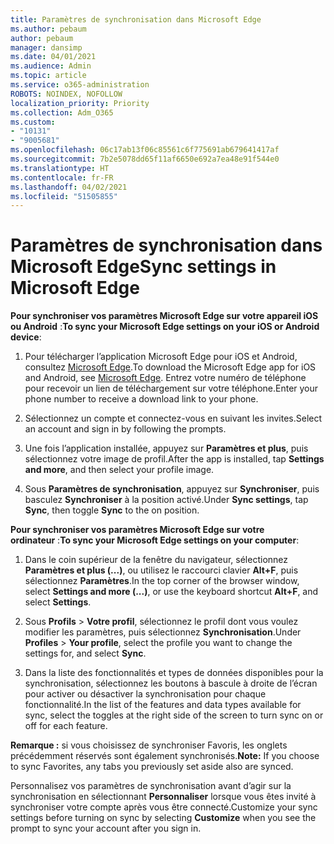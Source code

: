 ```yaml
---
title: Paramètres de synchronisation dans Microsoft Edge
ms.author: pebaum
author: pebaum
manager: dansimp
ms.date: 04/01/2021
ms.audience: Admin
ms.topic: article
ms.service: o365-administration
ROBOTS: NOINDEX, NOFOLLOW
localization_priority: Priority
ms.collection: Adm_O365
ms.custom:
- "10131"
- "9005681"
ms.openlocfilehash: 06c17ab13f06c85561c6f775691ab679641417af
ms.sourcegitcommit: 7b2e5078dd65f11af6650e692a7ea48e91f544e0
ms.translationtype: HT
ms.contentlocale: fr-FR
ms.lasthandoff: 04/02/2021
ms.locfileid: "51505855"
---
```

# <a name="sync-settings-in-microsoft-edge"></a><span data-ttu-id="13f67-102">Paramètres de synchronisation dans Microsoft Edge</span><span class="sxs-lookup"><span data-stu-id="13f67-102">Sync settings in Microsoft Edge</span></span>

<span data-ttu-id="13f67-103">**Pour synchroniser vos paramètres Microsoft Edge sur votre appareil iOS ou Android** :</span><span class="sxs-lookup"><span data-stu-id="13f67-103">**To sync your Microsoft Edge settings on your iOS or Android device**:</span></span>

1. <span data-ttu-id="13f67-104">Pour télécharger l’application Microsoft Edge pour iOS et Android, consultez [Microsoft Edge](https://www.microsoft.com/edge?ocid=SMC-IA-4534424).</span><span class="sxs-lookup"><span data-stu-id="13f67-104">To download the Microsoft Edge app for iOS and Android, see [Microsoft Edge](https://www.microsoft.com/edge?ocid=SMC-IA-4534424).</span></span> <span data-ttu-id="13f67-105">Entrez votre numéro de téléphone pour recevoir un lien de téléchargement sur votre téléphone.</span><span class="sxs-lookup"><span data-stu-id="13f67-105">Enter your phone number to receive a download link to your phone.</span></span>

1. <span data-ttu-id="13f67-106">Sélectionnez un compte et connectez-vous en suivant les invites.</span><span class="sxs-lookup"><span data-stu-id="13f67-106">Select an account and sign in by following the prompts.</span></span>

1. <span data-ttu-id="13f67-107">Une fois l’application installée, appuyez sur **Paramètres et plus**, puis sélectionnez votre image de profil.</span><span class="sxs-lookup"><span data-stu-id="13f67-107">After the app is installed, tap **Settings and more**, and then select your profile image.</span></span>

1. <span data-ttu-id="13f67-108">Sous **Paramètres de synchronisation**, appuyez sur **Synchroniser**, puis basculez **Synchroniser** à la position activé.</span><span class="sxs-lookup"><span data-stu-id="13f67-108">Under **Sync settings**, tap **Sync**, then toggle **Sync** to the on position.</span></span> 

<span data-ttu-id="13f67-109">**Pour synchroniser vos paramètres Microsoft Edge sur votre ordinateur** :</span><span class="sxs-lookup"><span data-stu-id="13f67-109">**To sync your Microsoft Edge settings on your computer**:</span></span>

1. <span data-ttu-id="13f67-110">Dans le coin supérieur de la fenêtre du navigateur, sélectionnez **Paramètres et plus (...)**, ou utilisez le raccourci clavier **Alt+F**, puis sélectionnez **Paramètres**.</span><span class="sxs-lookup"><span data-stu-id="13f67-110">In the top corner of the browser window, select **Settings and more (...)**, or use the keyboard shortcut **Alt+F**, and select **Settings**.</span></span>

1. <span data-ttu-id="13f67-111">Sous **Profils** > **Votre profil**, sélectionnez le profil dont vous voulez modifier les paramètres, puis sélectionnez **Synchronisation**.</span><span class="sxs-lookup"><span data-stu-id="13f67-111">Under **Profiles** > **Your profile**, select the profile you want to change the settings for, and select **Sync**.</span></span>

1. <span data-ttu-id="13f67-112">Dans la liste des fonctionnalités et types de données disponibles pour la synchronisation, sélectionnez les boutons à bascule à droite de l’écran pour activer ou désactiver la synchronisation pour chaque fonctionnalité.</span><span class="sxs-lookup"><span data-stu-id="13f67-112">In the list of the features and data types available for sync, select the toggles at the right side of the screen to turn sync on or off for each feature.</span></span>

<span data-ttu-id="13f67-113">**Remarque :** si vous choisissez de synchroniser Favoris, les onglets précédemment réservés sont également synchronisés.</span><span class="sxs-lookup"><span data-stu-id="13f67-113">**Note:** If you choose to sync Favorites, any tabs you previously set aside also are synced.</span></span>

<span data-ttu-id="13f67-114">Personnalisez vos paramètres de synchronisation avant d’agir sur la synchronisation en sélectionnant **Personnaliser** lorsque vous êtes invité à synchroniser votre compte après vous être connecté.</span><span class="sxs-lookup"><span data-stu-id="13f67-114">Customize your sync settings before turning on sync by selecting **Customize** when you see the prompt to sync your account after you sign in.</span></span>